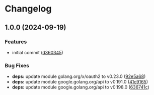 # Changelog

## 1.0.0 (2024-09-19)


### Features

* initial commit ([d360345](https://github.com/patrickjmcd/gsheets/commit/d360345d128c1083c8b3b8cda61b68a559bb0a43))


### Bug Fixes

* **deps:** update module golang.org/x/oauth2 to v0.23.0 ([92e5a68](https://github.com/patrickjmcd/gsheets/commit/92e5a6826cb3abf7de4f0237b91922d322579920))
* **deps:** update module google.golang.org/api to v0.191.0 ([41c9165](https://github.com/patrickjmcd/gsheets/commit/41c916529c660ed7da753d60c50c446721cc34ae))
* **deps:** update module google.golang.org/api to v0.198.0 ([636741c](https://github.com/patrickjmcd/gsheets/commit/636741ca84858fa1cb09e9c66bdf01c7c1adea03))
